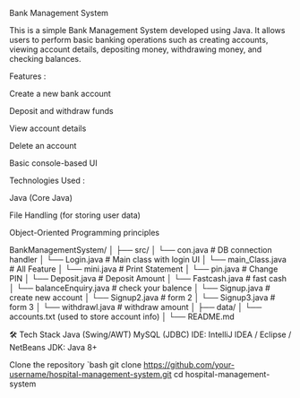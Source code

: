 Bank Management System

This is a simple Bank Management System developed using Java. It allows users to perform basic banking operations such as creating accounts, viewing account details, depositing money, withdrawing money, and checking balances.

Features :

Create a new bank account

Deposit and withdraw funds

View account details

Delete an account 

Basic console-based UI

Technologies Used :

Java (Core Java)

File Handling (for storing user data)

Object-Oriented Programming principles

BankManagementSystem/
│
├── src/
│   └── con.java # DB connection handler
│   └── Login.java # Main class with login UI
│   └── main_Class.java # All Feature
│   └── mini.java # Print Statement
│   └── pin.java # Change PIN
│   └── Deposit.java # Deposit Amount
│   └── Fastcash.java # fast cash
│   └── balanceEnquiry.java # check your balence
│   └── Signup.java # create new account
│   └── Signup2.java # form 2
│   └── Signup3.java # form 3
│   └── withdrawl.java # withdraw amount
│
├── data/
│   └── accounts.txt  (used to store account info)
│
└── README.md

🛠️ Tech Stack
Java (Swing/AWT)
MySQL (JDBC)
IDE: IntelliJ IDEA / Eclipse / NetBeans
JDK: Java 8+

Clone the repository `bash git clone https://github.com/your-username/hospital-management-system.git cd hospital-management-system
